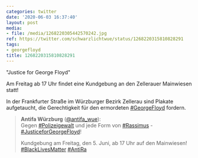 ```yaml
---
categories: twitter
date: '2020-06-03 16:37:40'
layout: post
media:
- file: /media/1268220305442570242.jpg
ref: https://twitter.com/schwarzlichtwue/status/1268220315810828291
tags:
- georgefloyd
title: 1268220315810828291
---
```

"Justice for George Floyd"



Am Freitag ab 17 Uhr findet eine Kundgebung an den Zellerauer Mainwiesen statt!



In der Frankfurter Straße im Würzburger Bezirk Zellerau sind Plakate aufgetaucht, die Gerechtigkeit für den ermordeten [#GeorgeFloyd](/t/georgefloyd) fordern.  
> <b>Antifa Würzburg</b> ([@antifa_wue](https://twitter.com/antifa_wue)):  
>Gegen [#Polizeigewalt](/t/polizeigewalt) und jede Form von [#Rassimus](/t/rassimus) - [#JusticeforGeorgeFloyd](/t/justiceforgeorgefloyd)!  
>  
>  
>  
>Kundgebung am Freitag, den 5. Juni, ab 17 Uhr auf den Mainwiesen! [#BlackLivesMatter](/t/blacklivesmatter) [#AntiRa](/t/antira)   

